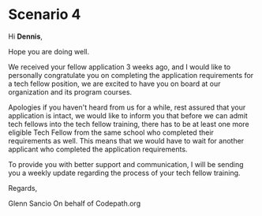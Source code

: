 # Scenario 4

Hi **Dennis**,

Hope you are doing well.

We received your fellow application 3 weeks ago, and I would like to personally congratulate you on completing the application requirements for a tech fellow position, we are excited to have you on board at our organization and its program courses.

Apologies if you haven't heard from us for a while, rest assured that your application is intact, we would like to inform you that before we can admit tech fellows into the tech fellow training, there has to be at least one more eligible Tech Fellow from the same school who completed their requirements as well. This means that we would have to wait for another applicant who completed the application requirements.

To provide you with better support and communication, I will be sending you a weekly update regarding the process of your tech fellow training.

Regards,

Glenn Sancio
On behalf of Codepath.org

